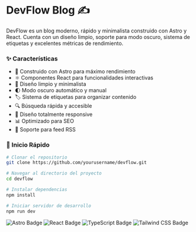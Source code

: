 # DevFlow Blog ✍️

DevFlow es un blog moderno, rápido y minimalista construido con Astro y React. Cuenta con un diseño limpio, soporte para modo oscuro, sistema de etiquetas y excelentes métricas de rendimiento.

### ✨ Características

- 🚀 Construido con Astro para máximo rendimiento
- ⚛️ Componentes React para funcionalidades interactivas
- 🎨 Diseño limpio y minimalista
- 🌓 Modo oscuro automático y manual
- 🏷️ Sistema de etiquetas para organizar contenido
- 🔍 Búsqueda rápida y accesible
- 📱 Diseño totalmente responsive
- 📊 Optimizado para SEO
- 📰 Soporte para feed RSS

### 🚀 Inicio Rápido

```bash
# Clonar el repositorio
git clone https://github.com/yourusername/devflow.git

# Navegar al directorio del proyecto
cd devflow

# Instalar dependencias
npm install

# Iniciar servidor de desarrollo
npm run dev

```

![Astro Badge](https://img.shields.io/badge/Astro-BC52EE?logo=astro&logoColor=fff&style=for-the-badge)
![React Badge](https://img.shields.io/badge/React-61DAFB?logo=react&logoColor=000&style=for-the-badge)
![TypeScript Badge](https://img.shields.io/badge/TypeScript-3178C6?logo=typescript&logoColor=fff&style=for-the-badge)
![Tailwind CSS Badge](https://img.shields.io/badge/Tailwind%20CSS-06B6D4?logo=tailwindcss&logoColor=fff&style=for-the-badge)
